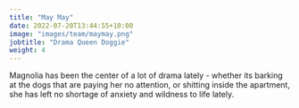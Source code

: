 ```yaml
---
title: "May May"
date: 2022-07-20T13:44:55+10:00
image: "images/team/maymay.png"
jobtitle: "Drama Queen Doggie"
weight: 4
---
```


Magnolia has been the center of a lot of drama lately - whether its barking at the dogs that are paying her no attention, or shitting inside the apartment, she has left no shortage of anxiety and wildness to life lately.
